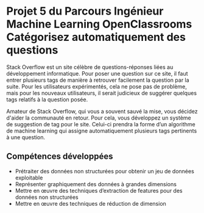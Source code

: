 # Projet 5 du Parcours Ingénieur Machine Learning OpenClassrooms Catégorisez automatiquement des questions

Stack Overflow est un site célèbre de questions-réponses liées au développement informatique. Pour poser une question sur ce site, il faut entrer plusieurs tags de manière à retrouver facilement la question par la suite. Pour les utilisateurs expérimentés, cela ne pose pas de problème, mais pour les nouveaux utilisateurs, il serait judicieux de suggérer quelques tags relatifs à la question posée.

Amateur de Stack Overflow, qui vous a souvent sauvé la mise, vous décidez d'aider la communauté en retour. Pour cela, vous développez un système de suggestion de tag pour le site. Celui-ci prendra la forme d’un algorithme de machine learning qui assigne automatiquement plusieurs tags pertinents à une question.

## Compétences développées

* Prétraiter des données non structurées pour obtenir un jeu de données exploitable
* Représenter graphiquement des données à grandes dimensions
* Mettre en œuvre des techniques d’extraction de features pour des données non structurées
* Mettre en œuvre des techniques de réduction de dimension
